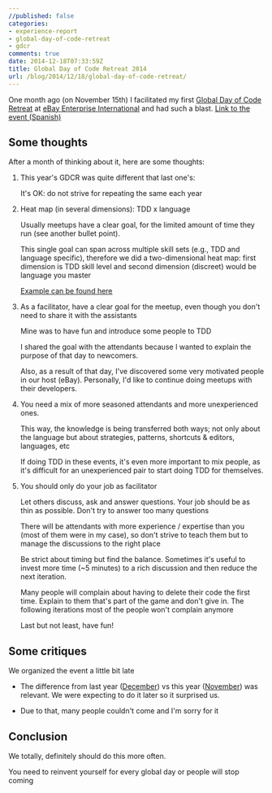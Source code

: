 ```yaml
---
//published: false
categories:
- experience-report
- global-day-of-code-retreat
- gdcr
comments: true
date: 2014-12-18T07:33:59Z
title: Global Day of Code Retreat 2014
url: /blog/2014/12/18/global-day-of-code-retreat/
---
```


One month ago (on November 15th) I facilitated my first [Global Day of Code Retreat](http://globalday.coderetreat.org/) at [eBay Enterprise International](http://www.ebayenterprise.com/contact/locations.php) and had such a blast. [Link to the event (Spanish)](http://www.meetup.com/Agile-Barcelona-Meetup/events/218211672/)

Some thoughts
------------

After a month of thinking about it, here are some thoughts:

1. This year's GDCR was quite different that last one's:

   It's OK: do not strive for repeating the same each year

1. Heat map (in several dimensions): TDD x language


   Usually meetups have a clear goal, for the limited amount of time they run (see another bullet point).
   
   This single goal can span across multiple skill sets (e.g., TDD and language specific), therefore we did a two-dimensional heat map: first dimension is TDD skill level and second dimension (discreet) would be language you master
   
   [Example can be found here](https://docs.google.com/spreadsheets/d/1LRmjLbvFEtqDskDwb3gVBKDfXckqDylAMJA7HB6ZLC8/edit)


1. As a facilitator, have a clear goal for the meetup, even though you don't need to share it with the assistants

   Mine was to have fun and introduce some people to TDD
   
   I shared the goal with the attendants because I wanted to explain the purpose of that day to newcomers.
   
   Also, as a result of that day, I've discovered some very motivated people in our host (eBay). Personally, I'd like to continue doing meetups with their developers.


1. You need a mix of more seasoned attendants and more unexperienced ones.
 
   This way, the knowledge is being transferred both ways; not only about the language but about strategies, patterns, shortcuts & editors, languages, etc
  
   If doing TDD in these events, it's even more important to mix people, as it's difficult for an unexperienced pair to start doing TDD for themselves.

1. You should only do your job as facilitator

   Let others discuss, ask and answer questions. Your job should be as thin as possible. Don't try to answer too many questions

   There will be attendants with more experience / expertise than you (most of them were in my case), so don't strive to teach them but to manage the discussions to the right place

   Be strict about timing but find the balance. Sometimes it's useful to invest more time (~5 minutes) to a rich discussion and then reduce the next iteration.

   Many people will complain about having to delete their code the first time. Explain to them that's part of the game and don't give in. The following iterations most of the people won't complain anymore

   Last but not least, have fun!



Some critiques
----------

We organized the event a little bit late

  * The difference from last year ([December](http://www.meetup.com/Agile-Barcelona-Meetup/events/153967432/)) vs this year ([November](http://www.meetup.com/Agile-Barcelona-Meetup/events/218211672/)) was relevant. We were expecting to do it later so it surprised us.

  * Due to that, many people couldn't come and I'm sorry for it


Conclusion
-------

We totally, definitely should do this more often.

You need to reinvent yourself for every global day or people will stop coming


